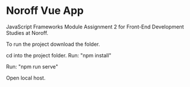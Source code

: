 # Noroff Vue App

JavaScript Frameworks Module Assignment 2 for Front-End Development Studies at Noroff.

To run the project download the folder.

cd into the project folder. Run:
"npm install"

Run: "npm run serve"

Open local host. 
